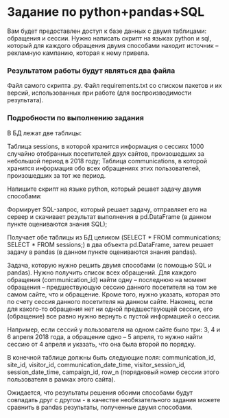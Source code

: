 # Задание по python+pandas+SQL

Вам будет предоставлен доступ к базе данных с двумя таблицами: обращения и сессии. Нужно написать скрипт на языках python и sql, который для каждого обращения двумя способами находит источник – рекламную кампанию, которая к нему привела.
### Результатом работы будут являться два файла
Файл самого скрипта .py.
Файл requirements.txt со списком пакетов и их версий, использованных при работе (для воспроизводимости результата).

### Подробности по выполнению задания
В БД лежат две таблицы:

Таблица sessions, в которой хранится информация о сессиях 1000 случайно отобранных посетителей двух сайтов, произошедших за небольшой период в 2018 году;
Таблица communications, в которой хранится информация обо всех обращениях этих пользователей, произошедших за тот же период.

Напишите скрипт на языке python, который решает задачу двумя способами:

Формирует SQL-запрос, который решает задачу, отправляет его на сервер и скачивает результат выполнения в pd.DataFrame (в данном пункте оцениваются знания SQL);

Получает обе таблицы из БД целиком (SELECT * FROM communications; SELECT * FROM sessions;) в два объекта pd.DataFrame, затем решает задачу в pandas (в данном пункте оцениваются знания pandas).

Задача, которую нужно решить двумя способами (с помощью SQL и pandas). Нужно получить список всех обращений. Для каждого обращения (communication_id) найти одну – последнюю на момент обращения – предшествующую сессию данного посетителя на том же самом сайте, что и обращение. Кроме того, нужно указать, которая это по счету сессия данного посетителя на данном сайте. Наконец, если для какого-то обращения нет ни одной предшествующей сессии, его (обращение) все равно нужно вернуть с пустой информацией о сессии.

Например, если сессий у пользователя на одном сайте было три: 3, 4 и 6 апреля 2018 года, а обращение одно – 5 апреля, то нужно найти сессию от 4 апреля и указать, что она была второй по порядку.

В конечной таблице должны быть следующие поля: communication_id, site_id, visitor_id, communication_date_time, visitor_session_id, session_date_time, campaign_id, row_n (порядковый номер сессии этого пользователя в рамках этого сайта).

Ожидается, что результаты решения обоими способами будут совпадать друг с другом - в качестве необязательного задания можете сравнить в pandas результаты, полученные двумя способами.
